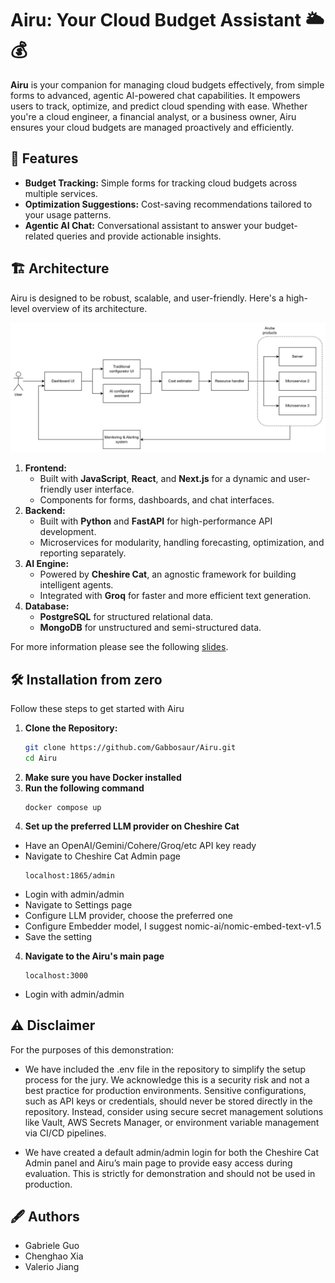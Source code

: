 # Airu: Your Cloud Budget Assistant 🌥️💰  

**Airu** is your companion for managing cloud budgets effectively, from simple forms to advanced, agentic AI-powered chat capabilities. It empowers users to track, optimize, and predict cloud spending with ease. Whether you're a cloud engineer, a financial analyst, or a business owner, Airu ensures your cloud budgets are managed proactively and efficiently.

## 🚀 Features

- **Budget Tracking:** Simple forms for tracking cloud budgets across multiple services.
- **Optimization Suggestions:** Cost-saving recommendations tailored to your usage patterns.
- **Agentic AI Chat:** Conversational assistant to answer your budget-related queries and provide actionable insights.


## 🏗️ Architecture

Airu is designed to be robust, scalable, and user-friendly. Here's a high-level overview of its architecture.

![airu architecture](Airu-architecture.png)

1. **Frontend:**
   - Built with **JavaScript**, **React**, and **Next.js** for a dynamic and user-friendly user interface.
   - Components for forms, dashboards, and chat interfaces.
2. **Backend:**
   - Built with **Python** and **FastAPI** for high-performance API development.
   - Microservices for modularity, handling forecasting, optimization, and reporting separately.
3. **AI Engine:**
   - Powered by **Cheshire Cat**, an agnostic framework for building intelligent agents.
   - Integrated with **Groq** for faster and more efficient text generation.
4. **Database:**
   - **PostgreSQL** for structured relational data.
   - **MongoDB** for unstructured and semi-structured data.

For more information please see the following [slides](https://docs.google.com/presentation/d/1WDoEECRgfSmiZ-muWDkCUB-ktjgDrWiHVUI1OPj3XUE/edit?usp=sharing).


## 🛠️ Installation from zero

Follow these steps to get started with Airu

1. **Clone the Repository:**
   ```bash
   git clone https://github.com/Gabbosaur/Airu.git
   cd Airu
   ```
2. **Make sure you have Docker installed**
3. **Run the following command**
   ```
   docker compose up
   ```
4. **Set up the preferred LLM provider on Cheshire Cat**
- Have an OpenAI/Gemini/Cohere/Groq/etc API key ready
- Navigate to Cheshire Cat Admin page
   ```
   localhost:1865/admin
   ```
- Login with admin/admin
- Navigate to Settings page
- Configure LLM provider, choose the preferred one
- Configure Embedder model, I suggest nomic-ai/nomic-embed-text-v1.5
- Save the setting


4. **Navigate to the Airu's main page**
   ```
   localhost:3000
   ```
- Login with admin/admin
## ⚠️ Disclaimer
For the purposes of this demonstration:

- We have included the .env file in the repository to simplify the setup process for the jury. We acknowledge this is a security risk and not a best practice for production environments. Sensitive configurations, such as API keys or credentials, should never be stored directly in the repository. Instead, consider using secure secret management solutions like Vault, AWS Secrets Manager, or environment variable management via CI/CD pipelines.

- We have created a default admin/admin login for both the Cheshire Cat Admin panel and Airu’s main page to provide easy access during evaluation. This is strictly for demonstration and should not be used in production.
## 🖋️ Authors
- Gabriele Guo
- Chenghao Xia
- Valerio Jiang
